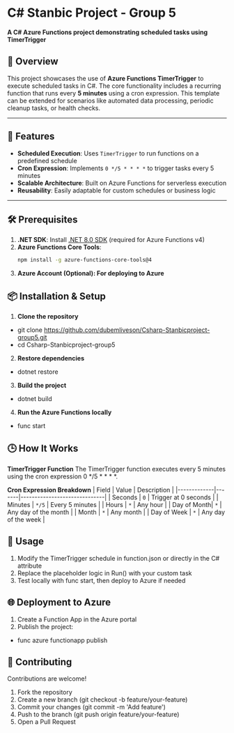 # C# Stanbic Project - Group 5  
**A C# Azure Functions project demonstrating scheduled tasks using TimerTrigger**

## 📌 Overview  
This project showcases the use of **Azure Functions TimerTrigger** to execute scheduled tasks in C#. The core functionality includes a recurring function that runs every **5 minutes** using a cron expression. This template can be extended for scenarios like automated data processing, periodic cleanup tasks, or health checks.

---

## 🚀 Features  
- **Scheduled Execution**: Uses `TimerTrigger` to run functions on a predefined schedule  
- **Cron Expression**: Implements `0 */5 * * * *` to trigger tasks every 5 minutes  
- **Scalable Architecture**: Built on Azure Functions for serverless execution  
- **Reusability**: Easily adaptable for custom schedules or business logic  

---

## 🛠️ Prerequisites  
1. **.NET SDK**: Install [.NET 8.0 SDK](https://dotnet.microsoft.com/download/dotnet/8.0 ) (required for Azure Functions v4)  
2. **Azure Functions Core Tools**:  
   ```bash
   npm install -g azure-functions-core-tools@4
3. **Azure Account (Optional): For deploying to Azure**

## 📦 Installation & Setup
1. **Clone the repository**
- git clone https://github.com/dubemliveson/Csharp-Stanbicproject-group5.git 
- cd Csharp-Stanbicproject-group5

2. **Restore dependencies**
- dotnet restore

3. **Build the project**
- dotnet build

4. **Run the Azure Functions locally**
- func start

## 🕒 How It Works
**TimerTrigger Function**
The TimerTrigger function executes every 5 minutes using the cron expression 0 */5 * * * *.

**Cron Expression Breakdown**
| Field       | Value | Description                  |
|-------------|-------|------------------------------|
| Seconds     | `0`   | Trigger at 0 seconds         |
| Minutes     | `*/5` | Every 5 minutes              |
| Hours       | `*`   | Any hour                     |
| Day of Month| `*`   | Any day of the month         |
| Month       | `*`   | Any month                    |
| Day of Week | `*`   | Any day of the week          |

## 📝 Usage
1. Modify the TimerTrigger schedule in function.json or directly in the C# attribute
2. Replace the placeholder logic in Run() with your custom task
3. Test locally with func start, then deploy to Azure if needed

## 🌐 Deployment to Azure
1. Create a Function App in the Azure portal
2. Publish the project:

- func azure functionapp publish <Your-Function-App-Name>

## 🤝 Contributing
Contributions are welcome!

1. Fork the repository
2. Create a new branch (git checkout -b feature/your-feature)
3. Commit your changes (git commit -m 'Add feature')
4. Push to the branch (git push origin feature/your-feature)
5. Open a Pull Request
